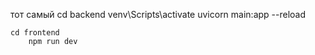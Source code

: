 тот самый
    cd backend
        venv\Scripts\activate
        uvicorn main:app --reload

    cd frontend
        npm run dev